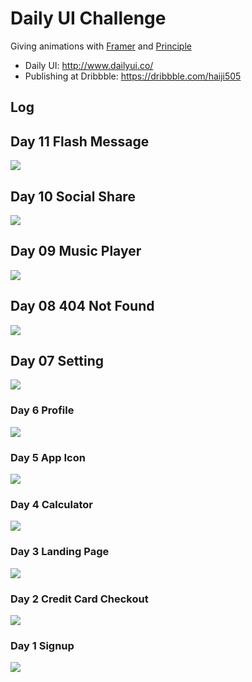 # Daily UI Challenge

Giving animations with [Framer](https://framer.com/) and [Principle](http://principleformac.com/)

- Daily UI: http://www.dailyui.co/
- Publishing at Dribbble: https://dribbble.com/haiji505

## Log

## Day 11 Flash Message
![](https://github.com/haiiro-io/dailyui/raw/master/11_flash_message/11.gif)

## Day 10 Social Share
![](https://github.com/haiiro-io/dailyui/raw/master/10_social_share/10(800x600).png)

## Day 09 Music Player
![](https://github.com/haiiro-io/dailyui/raw/master/09_musicplayer/09.png)

## Day 08 404 Not Found
![](https://github.com/haiiro-io/dailyui/raw/master/08_404/08.png)

## Day 07 Setting
![](https://github.com/haiiro-io/dailyui/raw/master/07_setting/07.gif)

### Day 6 Profile
![](https://raw.githubusercontent.com/haiiro-io/dailyui/6bfe9e6ba49d830ad7fd5770deca3044d1e7db6c/06_profile/06.gif)

### Day 5 App Icon
![](https://github.com/haiiro-io/dailyui/raw/master/05_icon/05.gif)

### Day 4 Calculator

![](https://github.com/haiiro-io/dailyui/raw/master/04_calculator/04.gif)

### Day 3 Landing Page

![](https://github.com/haiiro-io/dailyui/raw/master/03_landing_page/03.gif)

### Day 2 Credit Card Checkout

![](https://github.com/haiiro-io/dailyui/raw/master/02_credit_checkout/02.gif)

### Day 1 Signup

![](https://raw.githubusercontent.com/haiiro-io/dailyui/master/01_signup/01.gif)
